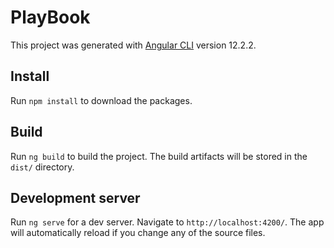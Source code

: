# PlayBook

This project was generated with [Angular CLI](https://github.com/angular/angular-cli) version 12.2.2.

## Install

Run `npm install` to download the packages.

## Build

Run `ng build` to build the project. The build artifacts will be stored in the `dist/` directory.

## Development server

Run `ng serve` for a dev server. Navigate to `http://localhost:4200/`. The app will automatically reload if you change any of the source files.
